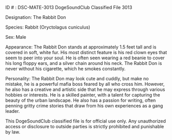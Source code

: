 ID # : DSC-MATE-3013
DogeSoundClub Classified File 3013

Designation: The Rabbit Don

Species: Rabbit (Oryctolagus cuniculus)

Sex: Male

Appearance: The Rabbit Don stands at approximately 1.5 feet tall and is covered in soft, white fur. His most distinct feature is his red clown eyes that seem to peer into your soul. He is often seen wearing a red beanie to cover his long floppy ears, and a silver chain around his neck. The Rabbit Don is never without his cigarette, which he smokes constantly.

Personality: The Rabbit Don may look cute and cuddly, but make no mistake, he is a powerful mafia boss feared by all who cross him. However, he also has a creative and artistic side that he may express through various hobbies or interests. He is a skilled painter, with a talent for capturing the beauty of the urban landscape. He also has a passion for writing, often penning gritty crime stories that draw from his own experiences as a gang leader.

This DogeSoundClub classified file is for official use only. Any unauthorized access or disclosure to outside parties is strictly prohibited and punishable by law.